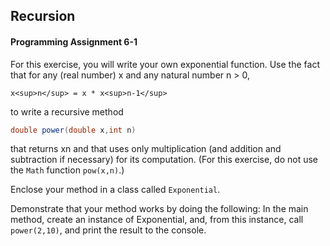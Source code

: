 ## Recursion

#### Programming Assignment 6-1

For this exercise, you will write your own exponential function.
Use the fact that for any (real number) x and any natural number n > 0,

```
x<sup>n</sup> = x * x<sup>n-1</sup>
```

to write a recursive method

```java
double power(double x,int n)
```

that returns xn and that uses only multiplication (and addition
and subtraction if necessary) for its computation. (For this
exercise, do not use the `Math` function `pow(x,n)`.)

Enclose your method in a class called `Exponential`.

Demonstrate that your method works by doing the
following: In the main method, create an instance
of Exponential, and, from this instance,
call `power(2,10)`, and print the result to the console.

